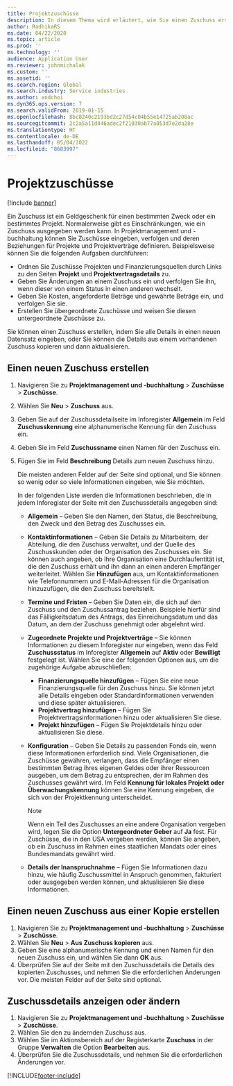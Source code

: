 ```yaml
---
title: Projektzuschüsse
description: In diesem Thema wird erläutert, wie Sie einen Zuschuss erstellen oder ändern.
author: RadhikaRS
ms.date: 04/22/2020
ms.topic: article
ms.prod: ''
ms.technology: ''
audience: Application User
ms.reviewer: johnmichalak
ms.custom: ''
ms.assetid: ''
ms.search.region: Global
ms.search.industry: Service industries
ms.author: andchoi
ms.dyn365.ops.version: 7
ms.search.validFrom: 2019-01-15
ms.openlocfilehash: 8bc8240c2193bd2c27d54c04b55e14725ab208ac
ms.sourcegitcommit: 2c2a5a11d446adec2f21030ab77a053d7e2da28e
ms.translationtype: HT
ms.contentlocale: de-DE
ms.lasthandoff: 05/04/2022
ms.locfileid: "8683997"
---
```

# <a name="project-grants"></a>Projektzuschüsse

[!include [banner](../includes/banner.md)]

Ein Zuschuss ist ein Geldgeschenk für einen bestimmten Zweck oder ein bestimmtes Projekt. Normalerweise gibt es Einschränkungen, wie ein Zuschuss ausgegeben werden kann. In Projektmanagement und -buchhaltung können Sie Zuschüsse eingeben, verfolgen und deren Beziehungen für Projekte und Projektverträge definieren. Beispielsweise können Sie die folgenden Aufgaben durchführen:

- Ordnen Sie Zuschüsse Projekten und Finanzierungsquellen durch Links zu den Seiten **Projekt** und **Projektvertragsdetails** zu.
- Geben Sie Änderungen an einem Zuschuss ein und verfolgen Sie ihn, wenn dieser von einem Status in einen anderen wechselt.
- Geben Sie Kosten, angeforderte Beträge und gewährte Beträge ein, und verfolgen Sie sie.
- Erstellen Sie übergeordnete Zuschüsse und weisen Sie diesen untergeordnete Zuschüsse zu.

Sie können einen Zuschuss erstellen, indem Sie alle Details in einen neuen Datensatz eingeben, oder Sie können die Details aus einem vorhandenen Zuschuss kopieren und dann aktualisieren.

## <a name="create-a-new-grant"></a>Einen neuen Zuschuss erstellen

1. Navigieren Sie zu **Projektmanagement und -buchhaltung** \> **Zuschüsse** \> **Zuschüsse**.
2. Wählen Sie **Neu** \> **Zuschuss** aus.
3. Geben Sie auf der Zuschussdetailseite im Inforegister **Allgemein** im Feld **Zuschusskennung** eine alphanumerische Kennung für den Zuschuss ein.
4. Geben Sie im Feld **Zuschussname** einen Namen für den Zuschuss ein.
5. Fügen Sie im Feld **Beschreibung** Details zum neuen Zuschuss hinzu.

    Die meisten anderen Felder auf der Seite sind optional, und Sie können so wenig oder so viele Informationen eingeben, wie Sie möchten.

    In der folgenden Liste werden die Informationen beschrieben, die in jedem Inforegister der Seite mit den Zuschussdetails angegeben sind:

    - **Allgemein** – Geben Sie den Namen, den Status, die Beschreibung, den Zweck und den Betrag des Zuschusses ein.
    - **Kontaktinformationen** – Geben Sie Details zu Mitarbeitern, der Abteilung, die den Zuschuss verwaltet, und der Quelle des Zuschusskunden oder der Organisation des Zuschusses ein. Sie können auch angeben, ob Ihre Organisation eine Durchlaufentität ist, die den Zuschuss erhält und ihn dann an einen anderen Empfänger weiterleitet. Wählen Sie **Hinzufügen** aus, um Kontaktinformationen wie Telefonnummern und E-Mail-Adressen für die Organisation hinzuzufügen, die den Zuschuss bereitstellt.
    - **Termine und Fristen** – Geben Sie Daten ein, die sich auf den Zuschuss und den Zuschussantrag beziehen. Beispiele hierfür sind das Fälligkeitsdatum des Antrags, das Einreichungsdatum und das Datum, an dem der Zuschuss genehmigt oder abgelehnt wird.
    - **Zugeordnete Projekte und Projektverträge** – Sie können Informationen zu diesem Inforegister nur eingeben, wenn das Feld **Zuschussstatus** im Inforegister **Allgemein** auf **Aktiv** oder **Bewilligt** festgelegt ist. Wählen Sie eine der folgenden Optionen aus, um die zugehörige Aufgabe abzuschließen:

        - **Finanzierungsquelle hinzufügen** – Fügen Sie eine neue Finanzierungsquelle für den Zuschuss hinzu. Sie können jetzt alle Details eingeben oder Standardinformationen verwenden und diese später aktualisieren.
        - **Projektvertrag hinzufügen** – Fügen Sie Projektvertragsinformationen hinzu oder aktualisieren Sie diese.
        - **Projekt hinzufügen** – Fügen Sie Projektdetails hinzu oder aktualisieren Sie diese.

    - **Konfiguration** – Geben Sie Details zu passenden Fonds ein, wenn diese Informationen erforderlich sind. Viele Organisationen, die Zuschüsse gewähren, verlangen, dass die Empfänger einen bestimmten Betrag ihres eigenen Geldes oder ihrer Ressourcen ausgeben, um dem Betrag zu entsprechen, der im Rahmen des Zuschusses gewährt wird. Im Feld **Kennung für lokales Projekt oder Überwachungskennung** können Sie eine Kennung eingeben, die sich von der Projektkennung unterscheidet.

        > [!NOTE]
        > Wenn ein Teil des Zuschusses an eine andere Organisation vergeben wird, legen Sie die Option **Untergeordneter Geber** auf **Ja** fest. Für Zuschüsse, die in den USA vergeben werden, können Sie angeben, ob ein Zuschuss im Rahmen eines staatlichen Mandats oder eines Bundesmandats gewährt wird.

    - **Details der Inanspruchnahme** – Fügen Sie Informationen dazu hinzu, wie häufig Zuschussmittel in Anspruch genommen, fakturiert oder ausgegeben werden können, und aktualisieren Sie diese Informationen.

## <a name="create-a-new-grant-from-a-copy"></a>Einen neuen Zuschuss aus einer Kopie erstellen

1. Navigieren Sie zu **Projektmanagement und -buchhaltung** \> **Zuschüsse** \> **Zuschüsse**.
2. Wählen Sie **Neu** \> **Aus Zuschuss kopieren** aus.
3. Geben Sie eine alphanumerische Kennung und einen Namen für den neuen Zuschuss ein, und wählen Sie dann **OK** aus.
4. Überprüfen Sie auf der Seite mit den Zuschussdetails die Details des kopierten Zuschusses, und nehmen Sie die erforderlichen Änderungen vor. Die meisten Felder auf der Seite sind optional.

## <a name="view-or-modify-grant-details"></a>Zuschussdetails anzeigen oder ändern

1. Navigieren Sie zu **Projektmanagement und -buchhaltung** \> **Zuschüsse** \> **Zuschüsse**.
2. Wählen Sie den zu ändernden Zuschuss aus.
3. Wählen Sie im Aktionsbereich auf der Registerkarte **Zuschuss** in der Gruppe **Verwalten** die Option **Bearbeiten** aus.
4. Überprüfen Sie die Zuschussdetails, und nehmen Sie die erforderlichen Änderungen vor.


[!INCLUDE[footer-include](../includes/footer-banner.md)]